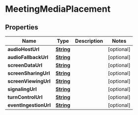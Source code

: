 

# MeetingMediaPlacement


## Properties

| Name | Type | Description | Notes |
|------------ | ------------- | ------------- | -------------|
|**audioHostUrl** | [**String**](String.md) |  |  [optional] |
|**audioFallbackUrl** | [**String**](String.md) |  |  [optional] |
|**screenDataUrl** | [**String**](String.md) |  |  [optional] |
|**screenSharingUrl** | [**String**](String.md) |  |  [optional] |
|**screenViewingUrl** | [**String**](String.md) |  |  [optional] |
|**signalingUrl** | [**String**](String.md) |  |  [optional] |
|**turnControlUrl** | [**String**](String.md) |  |  [optional] |
|**eventIngestionUrl** | [**String**](String.md) |  |  [optional] |




